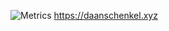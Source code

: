 ![Metrics](https://metrics.lecoq.io/daanschenkel?template=terminal&config.timezone=Europe%2FAmsterdam)
https://daanschenkel.xyz

